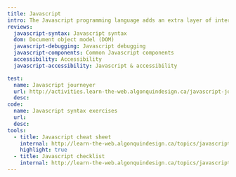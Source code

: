 ```yaml
---
title: Javascript
intro: The Javascript programming language adds an extra layer of interactivity to any website but needs to be used carefully with accessibility and backwards compatibility in mind.
reviews:
  javascript-syntax: Javascript syntax
  dom: Document object model (DOM)
  javascript-debugging: Javascript debugging
  javascript-components: Common Javascript components
  accessibility: Accessibility
  javascript-accessibility: Javascript & accessibility

test:
  name: Javascript journeyer
  url: http://activities.learn-the-web.algonquindesign.ca/javascript-journeyer/
  desc:
code:
  name: Javascript syntax exercises
  url:
  desc:
tools:
  - title: Javascript cheat sheet
    internal: http://learn-the-web.algonquindesign.ca/topics/javascript-cheat-sheet/
    highlight: true
  - title: Javascript checklist
    internal: http://learn-the-web.algonquindesign.ca/topics/javascript-checklist/
---
```

